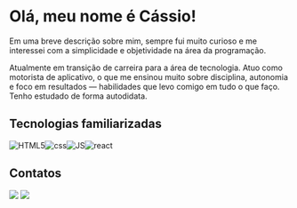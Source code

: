 

# Olá, meu nome é Cássio!

Em uma breve descrição sobre mim, sempre fui muito curioso e me interessei com a simplicidade e objetividade na área da programação.

Atualmente em transição de carreira para a área de tecnologia. Atuo como motorista de aplicativo, o que me ensinou muito sobre disciplina, autonomia e foco em resultados — habilidades que levo comigo em tudo o que faço. Tenho estudado de forma autodidata.

## Tecnologias familiarizadas


  <img align="center" alt="HTML5" src="https://img.shields.io/badge/HTML5-E34F26?style=for-the-badge&logo=html5&logoColor=white"><img align="center" alt="css" src="https://img.shields.io/badge/CSS3-1572B6?style=for-the-badge&logo=css3&logoColor=white"><img align="center" alt="JS" src="https://img.shields.io/badge/JavaScript-323330?style=for-the-badge&logo=javascript&logoColor=F7DF1E"><img align="center" alt="react" src="https://img.shields.io/badge/React-20232A?style=for-the-badge&logo=react&logoColor=61DAFB">



## Contatos
            
<div>

<a href="https://instagram.com/cassio1039" target="_blank"><img src="https://img.shields.io/badge/-Instagram-%23E4405F?style=for-the-badge&logo=instagram&logoColor=white" target="_blank" rel="external"></a>
<a href="https://www.linkedin.com/in/cassiocmm" target="_blank"><img src="https://img.shields.io/badge/-LinkedIn-%230077B5?style=for-the-badge&logo=linkedin&logoColor=white" target="_blank"></a>   
</div>  


          
          
          
          
          
          

  
